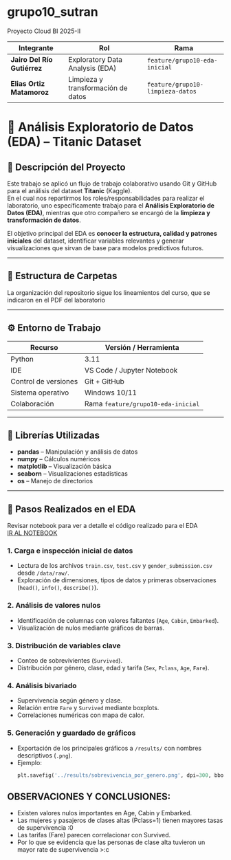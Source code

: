 # grupo10_sutran
Proyecto Cloud BI 2025-II

| Integrante                   | Rol                                | Rama                             |
| ---------------------------- | ---------------------------------- | -------------------------------- |
| **Jairo Del Río Gutiérrez**  | Exploratory Data Analysis (EDA)    | `feature/grupo10-eda-inicial`    |
| **Elias Ortiz Matamoroz**    | Limpieza y transformación de datos | `feature/grupo10-limpieza-datos` |


# 🧭 Análisis Exploratorio de Datos (EDA) – Titanic Dataset

## 🎯 Descripción del Proyecto

Este trabajo se aplicó un flujo de trabajo colaborativo usando Git y GitHub para el análisis del dataset **Titanic** (Kaggle).  
En el cual nos repartirmos los roles/responsabilidades para realizar el laboratorio, uno específicamente trabajo para el **Análisis Exploratorio de Datos (EDA)**, mientras que otro compañero se encargó de la **limpieza y transformación de datos**.

El objetivo principal del EDA es **conocer la estructura, calidad y patrones iniciales** del dataset, identificar variables relevantes y generar visualizaciones que sirvan de base para modelos predictivos futuros.

---

## 🧱 Estructura de Carpetas

La organización del repositorio sigue los lineamientos del curso, que se indicaron en el PDF del laboratorio

---

## ⚙️ Entorno de Trabajo

| Recurso | Versión / Herramienta |
|----------|------------------------|
| Python | 3.11 |
| IDE | VS Code / Jupyter Notebook |
| Control de versiones | Git + GitHub |
| Sistema operativo | Windows 10/11 |
| Colaboración | Rama `feature/grupo10-eda-inicial` |

---

## 🧩 Librerías Utilizadas

- **pandas** – Manipulación y análisis de datos
- **numpy** – Cálculos numéricos
- **matplotlib** – Visualización básica
- **seaborn** – Visualizaciones estadísticas
- **os** – Manejo de directorios

---

## 🚀 Pasos Realizados en el EDA
Revisar notebook para ver a detalle el código realizado para el EDA <br>
[IR AL NOTEBOOK](/notebooks/EDA_Titanic.ipynb)

### 1. Carga e inspección inicial de datos
- Lectura de los archivos `train.csv`, `test.csv` y `gender_submission.csv` desde `/data/raw/`.
- Exploración de dimensiones, tipos de datos y primeras observaciones (`head()`, `info()`, `describe()`).

### 2. Análisis de valores nulos
- Identificación de columnas con valores faltantes (`Age`, `Cabin`, `Embarked`).
- Visualización de nulos mediante gráficos de barras.

### 3. Distribución de variables clave
- Conteo de sobrevivientes (`Survived`).
- Distribución por género, clase, edad y tarifa (`Sex`, `Pclass`, `Age`, `Fare`).

### 4. Análisis bivariado
- Supervivencia según género y clase.
- Relación entre `Fare` y `Survived` mediante boxplots.
- Correlaciones numéricas con mapa de calor.

### 5. Generación y guardado de gráficos
- Exportación de los principales gráficos a `/results/` con nombres descriptivos (`.png`).
- Ejemplo:
  ```python
  plt.savefig('../results/sobrevivencia_por_genero.png', dpi=300, bbox_inches='tight')


## OBSERVACIONES Y CONCLUSIONES:
- Existen valores nulos importantes en Age, Cabin y Embarked.
- Las mujeres y pasajeros de clases altas (Pclass=1) tienen mayores tasas de supervivencia :0
- Las tarifas (Fare) parecen correlacionar con Survived.
- Por lo que se evidencia que las personas de clase alta tuvieron un mayor rate de supervivencia >:c
